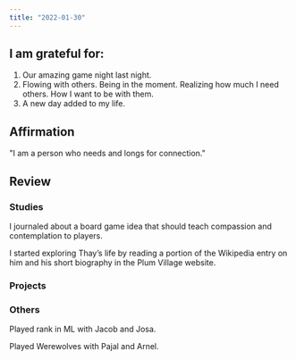 ```yaml
---
title: "2022-01-30"
---
```

## I am grateful for:
1. Our amazing game night last night.
2. Flowing with others. Being in the moment. Realizing how much I need others. How I want to be with them.
3. A new day added to my life.

## Affirmation

"I am a person who needs and longs for connection."

## Review

### Studies

I journaled about a board game idea that should teach compassion and contemplation to players.

I started exploring Thay’s life by reading a portion of the Wikipedia entry on him and his short biography in the Plum Village website.

### Projects

### Others

Played rank in ML with Jacob and Josa.

Played Werewolves with Pajal and Arnel.

